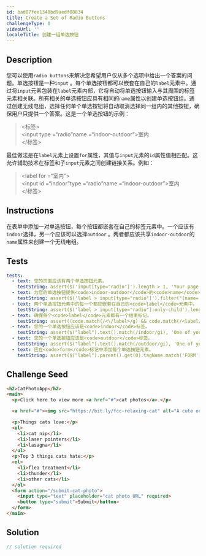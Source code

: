 ```yaml
---
id: bad87fee1348bd9aedf08834
title: Create a Set of Radio Buttons
challengeType: 0
videoUrl: ''
localeTitle: 创建一组单选按钮
---
```


## Description
<section id="description">您可以使用<code>radio buttons</code>来解决您希望用户仅从多个选项中给出一个答案的问题。单选按钮是一种<code>input</code> 。每个单选按钮都可以嵌套在自己的<code>label</code>元素中。通过将<code>input</code>元素包装在<code>label</code>元素内部，它将自动将单选按钮输入与其周围的标签元素相关联。所有相关的单选按钮应具有相同的<code>name</code>属性以创建单选按钮组。通过创建无线电组，选择任何单个单选按钮将自动取消选择同一组内的其他按钮，确保用户只提供一个答案。这是一个单选按钮的示例： <blockquote> &lt;标签&gt; <br> &lt;input type =“radio”name =“indoor-outdoor”&gt;室内<br> &lt;/标签&gt; </blockquote>最佳做法是在<code>label</code>元素上设置<code>for</code>属性，其值与<code>input</code>元素的<code>id</code>属性值相匹配。这允许辅助技术在标签和子<code>input</code>元素之间创建链接关系。例如： <blockquote> &lt;label for =“室内”&gt; <br> &lt;input id =“indoor”type =“radio”name =“indoor-outdoor”&gt;室内<br> &lt;/标签&gt; </blockquote></section>

## Instructions
<section id="instructions">在表单中添加一对单选按钮，每个按钮都嵌套在自己的标签元素中。一个应该有<code>indoor</code>选择，另一个应该可以选择<code>outdoor</code> 。两者都应该共享<code>indoor-outdoor</code>的<code>name</code>属性来创建一个无线电组。 </section>

## Tests
<section id='tests'>

```yml
tests:
  - text: 您的页面应该有两个单选按钮元素。
    testString: assert($('input[type="radio"]').length > 1, 'Your page should have two radio button elements.');
  - text: 为您的单选按钮提供<code>indoor-outdoor</code>的<code>name</code>属性。
    testString: assert($('label > input[type="radio"]').filter("[name='indoor-outdoor']").length > 1, 'Give your radio buttons the <code>name</code> attribute of <code>indoor-outdoor</code>.');
  - text: 两个单选按钮元素中的每一个都应嵌套在自己的<code>label</code>元素中。
    testString: assert($('label > input[type="radio"]:only-child').length > 1, 'Each of your two radio button elements should be nested in its own <code>label</code> element.');
  - text: 确保每个<code>label</code>元素都有一个结束标记。
    testString: assert((code.match(/<\/label>/g) && code.match(/<label/g) && code.match(/<\/label>/g).length === code.match(/<label/g).length), 'Make sure each of your <code>label</code> elements has a closing tag.');
  - text: 您的一个单选按钮应该是<code>indoor</code>标签。
    testString: assert($("label").text().match(/indoor/gi), 'One of your radio buttons should have the label <code>indoor</code>.');
  - text: 您的一个单选按钮应该是<code>outdoor</code>标签。
    testString: assert($("label").text().match(/outdoor/gi), 'One of your radio buttons should have the label <code>outdoor</code>.');
  - text: 应在<code>form</code>标记中添加每个单选按钮元素。
    testString: assert($("label").parent().get(0).tagName.match('FORM'), 'Each of your radio button elements should be added within the <code>form</code> tag.');

```

</section>

## Challenge Seed
<section id='challengeSeed'>

<div id='html-seed'>

```html
<h2>CatPhotoApp</h2>
<main>
  <p>Click here to view more <a href="#">cat photos</a>.</p>

  <a href="#"><img src="https://bit.ly/fcc-relaxing-cat" alt="A cute orange cat lying on its back."></a>

  <p>Things cats love:</p>
  <ul>
    <li>cat nip</li>
    <li>laser pointers</li>
    <li>lasagna</li>
  </ul>
  <p>Top 3 things cats hate:</p>
  <ol>
    <li>flea treatment</li>
    <li>thunder</li>
    <li>other cats</li>
  </ol>
  <form action="/submit-cat-photo">
    <input type="text" placeholder="cat photo URL" required>
    <button type="submit">Submit</button>
  </form>
</main>

```

</div>



</section>

## Solution
<section id='solution'>

```js
// solution required
```
</section>
